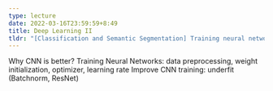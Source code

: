 ```yaml
---
type: lecture
date: 2022-03-16T23:59:59+8:49
title: Deep Learning II
tldr: "[Classification and Semantic Segmentation] Training neural networks: improve fitting and avoid overfitting; Classification: Cross-Entropy/SVM Loss, K-NN, from AlexNet to ResNet; Semantic segmentation: UNet, DeepLab; Pretraining and Finetuning"
---
```

Why CNN is better? Training Neural Networks: data preprocessing, weight initialization, optimizer, learning rate
Improve CNN training: underfit (Batchnorm, ResNet)

